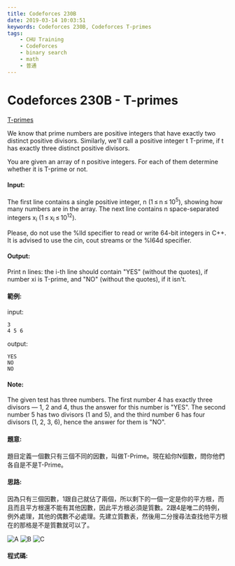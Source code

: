 ```yaml
---
title: Codeforces 230B
date: 2019-03-14 10:03:51
keywords: Codeforces 230B, Codeforces T-primes
tags:
    - CHU Training
    - CodeForces
    - binary search
    - math
    - 普通
---
```

# Codeforces 230B - T-primes
[T-primes](https://codeforces.com/problemset/problem/230/B)

We know that prime numbers are positive integers that have exactly two distinct positive divisors. Similarly, we'll call a positive integer t Т-prime, if t has exactly three distinct positive divisors.
<!-- more -->
You are given an array of n positive integers. For each of them determine whether it is Т-prime or not.

#### Input:
The first line contains a single positive integer, n (1 ≤ n ≤ 10<sup>5</sup>), showing how many numbers are in the array. The next line contains n space-separated integers x<sub>i</sub> (1 ≤ x<sub>i</sub> ≤ 10<sup>12</sup>).

Please, do not use the %lld specifier to read or write 64-bit integers in С++. It is advised to use the cin, cout streams or the %I64d specifier.

#### Output:
Print n lines: the i-th line should contain "YES" (without the quotes), if number xi is Т-prime, and "NO" (without the quotes), if it isn't.

#### 範例:

input:
```
3
4 5 6
```
output:
```
YES
NO
NO
```

#### Note:
The given test has three numbers. The first number 4 has exactly three divisors — 1, 2 and 4, thus the answer for this number is "YES". The second number 5 has two divisors (1 and 5), and the third number 6 has four divisors (1, 2, 3, 6), hence the answer for them is "NO".

#### 題意:
題目定義一個數只有三個不同的因數，叫做T-Prime。現在給你N個數，問你他們各自是不是T-Prime。

#### 思路:
因為只有三個因數，1跟自己就佔了兩個，所以剩下的一個一定是你的平方根，而且而且平方根還不能有其他因數，因此平方根必須是質數。2跟4是唯二的特例，例外處理，其他的偶數不必處理。先建立質數表，然後用二分搜尋法查找他平方根在的那格是不是質數就可以了。

![A](A.PNG)
![B](B.PNG)
![C](C.PNG)

#### 程式碼:
<script src="https://gist.github.com/Daviswww/6fdd04e43ec13a0d17c5164bca48fefb.js"></script>

